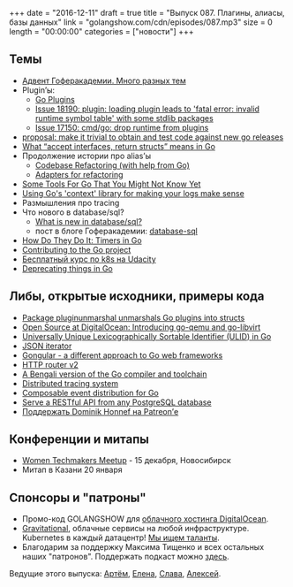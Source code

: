 +++
date = "2016-12-11"
draft = true
title = "Выпуск 087. Плагины, алиасы, базы данных"
link = "golangshow.com/cdn/episodes/087.mp3"
size = 0
length = "00:00:00"
categories = ["новости"]
+++

## Темы

- [Адвент Гоферакадемии. Много разных тем](https://blog.gopheracademy.com/advent-2016/introduction/)
- Plugin’ы:
  - [Go Plugins](https://deedlefake.com/2016/12/go-plugins/)
  - [Issue 18190: plugin: loading plugin leads to 'fatal error: invalid runtime symbol table' with some stdlib packages](https://github.com/golang/go/issues/18190)
  - [Issue 17150: cmd/go: drop runtime from plugins](https://github.com/golang/go/issues/17150)
- [proposal: make it trivial to obtain and test code against new go releases](https://github.com/golang/go/issues/18136)
- [What “accept interfaces, return structs” means in Go](https://medium.com/@cep21/what-accept-interfaces-return-structs-means-in-go-2fe879e25ee8)
- Продолжение истории про alias’ы
  - [Codebase Refactoring (with help from Go)](https://talks.golang.org/2016/refactor.article)
  - [Adapters for refactoring](https://github.com/golang/go/issues/18130#issuecomment-265052639)
- [Some Tools For Go That You Might Not Know Yet](https://blog.gopheracademy.com/advent-2016/some-tools-for-go-that-you-might-not-know-yet/)
- [Using Go's 'context' library for making your logs make sense](https://blog.gopheracademy.com/advent-2016/context-logging/)
- Размышления про tracing
- Что нового в database/sql?
  - [What is new in database/sql?](https://docs.google.com/document/d/1F778e7ZSNiSmbju3jsEWzShcb8lIO4kDyfKDNm4PNd8/edit)
  - пост в блоге Гоферакадемии: [database-sql](https://blog.gopheracademy.com/advent-2016/database_sql/)
- [How Do They Do It: Timers in Go](https://blog.gopheracademy.com/advent-2016/go-timers/)
- [Contributing to the Go project](https://blog.gopheracademy.com/advent-2016/contributing-to-the-go-project/)
- [Бесплатный курс по k8s на Udacity](https://www.udacity.com/course/scalable-microservices-with-kubernetes--ud615)
- [Deprecating things in Go](http://golang.rakyll.org/deprecated/)


## Либы, открытые исходники, примеры кода

- [Package pluginunmarshal unmarshals Go plugins into structs](https://github.com/tcard/pluginunmarshal)
- [Open Source at DigitalOcean: Introducing go-qemu and go-libvirt](https://www.digitalocean.com/company/blog/introducing-go-qemu-and-go-libvirt)
- [Universally Unique Lexicographically Sortable Identifier (ULID) in Go](https://github.com/oklog/ulid)
- [JSON iterator](https://github.com/json-iterator/go)
- [Gongular - a different approach to Go web frameworks](https://github.com/mustafaakin/gongular)
- [HTTP router v2](https://github.com/julienschmidt/httprouter/milestone/1)
- [A Bengali version of the Go compiler and toolchain](https://github.com/ChimeraCoder/koro)
- [Distributed tracing system](https://github.com/ditrace/ditrace)
- [Composable event distribution for Go](https://github.com/docker/go-events)
- [Serve a RESTful API from any PostgreSQL database](https://github.com/nuveo/prest)
- [Поддержать Dominik Honnef на Patreon’е](https://www.patreon.com/dominikh)

## Конференции и митапы

- [Women Techmakers Meetup](https://vk.com/womentechmakers_meetup) - 15 декабря, Новосибирск
- Митап в Казани 20 января

## Спонсоры и "патроны"

- Промо-код GOLANGSHOW для [облачного хостинга DigitalOcean](https://www.digitalocean.com/?utm_campaign=golangshow&utm_medium=podcast&refcode=63eedb038a3e).
- [Gravitational](http://gravitational.com), облачные сервисы на любой инфраструктуре. Kubernetes в каждый датацентр! [Мы ищем таланты](https://github.com/gravitational/careers).
- Благодарим за поддержку Максима Тищенко и всех остальных наших "патронов". Поддержать подкаст можно [здесь](https://www.patreon.com/golangshow).

Ведущие этого выпуска: [Артём](https://twitter.com/miolini), [Елена](https://twitter.com/webdeva), [Слава](https://twitter.com/m0sth8), [Алексей](https://twitter.com/paaleksey).
